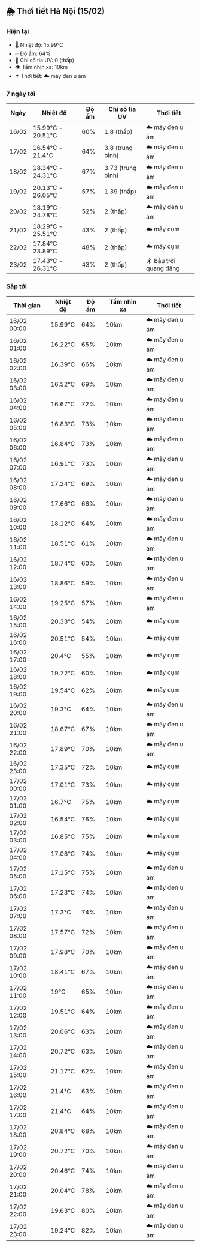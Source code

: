 ## 🌦️ Thời tiết Hà Nội (15/02)

### Hiện tại

- 🌡️ Nhiệt độ: 15.99℃
- 💦 Độ ẩm: 64%
- 🌟 Chỉ số tia UV: 0 (thấp)
- 👁️ Tầm nhìn xa: 10km
- ☂️ Thời tiết: ☁️ mây đen u ám

### 7 ngày tới

| Ngày | Nhiệt độ | Độ ẩm | Chỉ số tia UV | Thời tiết |
| --- | --- | --- | --- | --- |
| 16/02 | 15.99℃ - 20.51℃ | 60% | 1.8 (thấp) | ☁️ mây đen u ám |
| 17/02 | 16.54℃ - 21.4℃ | 64% | 3.8 (trung bình) | ☁️ mây đen u ám |
| 18/02 | 18.34℃ - 24.31℃ | 67% | 3.73 (trung bình) | ☁️ mây đen u ám |
| 19/02 | 20.13℃ - 26.05℃ | 57% | 1.39 (thấp) | ☁️ mây đen u ám |
| 20/02 | 18.19℃ - 24.78℃ | 52% | 2 (thấp) | ☁️ mây đen u ám |
| 21/02 | 18.29℃ - 25.51℃ | 43% | 2 (thấp) | ☁️ mây cụm |
| 22/02 | 17.84℃ - 23.89℃ | 48% | 2 (thấp) | ☁️ mây cụm |
| 23/02 | 17.43℃ - 26.31℃ | 43% | 2 (thấp) | ☀️ bầu trời quang đãng |

### Sắp tới

| Thời gian | Nhiệt độ | Độ ẩm | Tầm nhìn xa | Thời tiết |
| --- | --- | --- | --- | --- |
| 16/02 00:00 | 15.99℃ | 64% | 10km | ☁️ mây đen u ám |
| 16/02 01:00 | 16.22℃ | 65% | 10km | ☁️ mây đen u ám |
| 16/02 02:00 | 16.39℃ | 66% | 10km | ☁️ mây đen u ám |
| 16/02 03:00 | 16.52℃ | 69% | 10km | ☁️ mây đen u ám |
| 16/02 04:00 | 16.67℃ | 72% | 10km | ☁️ mây đen u ám |
| 16/02 05:00 | 16.83℃ | 73% | 10km | ☁️ mây đen u ám |
| 16/02 06:00 | 16.84℃ | 73% | 10km | ☁️ mây đen u ám |
| 16/02 07:00 | 16.91℃ | 73% | 10km | ☁️ mây đen u ám |
| 16/02 08:00 | 17.24℃ | 69% | 10km | ☁️ mây đen u ám |
| 16/02 09:00 | 17.66℃ | 66% | 10km | ☁️ mây đen u ám |
| 16/02 10:00 | 18.12℃ | 64% | 10km | ☁️ mây đen u ám |
| 16/02 11:00 | 18.51℃ | 61% | 10km | ☁️ mây đen u ám |
| 16/02 12:00 | 18.74℃ | 60% | 10km | ☁️ mây đen u ám |
| 16/02 13:00 | 18.86℃ | 59% | 10km | ☁️ mây đen u ám |
| 16/02 14:00 | 19.25℃ | 57% | 10km | ☁️ mây đen u ám |
| 16/02 15:00 | 20.33℃ | 54% | 10km | ☁️ mây cụm |
| 16/02 16:00 | 20.51℃ | 54% | 10km | ☁️ mây cụm |
| 16/02 17:00 | 20.4℃ | 55% | 10km | ☁️ mây cụm |
| 16/02 18:00 | 19.72℃ | 60% | 10km | ☁️ mây cụm |
| 16/02 19:00 | 19.54℃ | 62% | 10km | ☁️ mây cụm |
| 16/02 20:00 | 19.3℃ | 64% | 10km | ☁️ mây đen u ám |
| 16/02 21:00 | 18.67℃ | 67% | 10km | ☁️ mây đen u ám |
| 16/02 22:00 | 17.89℃ | 70% | 10km | ☁️ mây đen u ám |
| 16/02 23:00 | 17.35℃ | 72% | 10km | ☁️ mây cụm |
| 17/02 00:00 | 17.01℃ | 73% | 10km | ☁️ mây cụm |
| 17/02 01:00 | 16.7℃ | 75% | 10km | ☁️ mây cụm |
| 17/02 02:00 | 16.54℃ | 76% | 10km | ☁️ mây cụm |
| 17/02 03:00 | 16.85℃ | 75% | 10km | ☁️ mây cụm |
| 17/02 04:00 | 17.08℃ | 74% | 10km | ☁️ mây cụm |
| 17/02 05:00 | 17.15℃ | 75% | 10km | ☁️ mây đen u ám |
| 17/02 06:00 | 17.23℃ | 74% | 10km | ☁️ mây đen u ám |
| 17/02 07:00 | 17.3℃ | 74% | 10km | ☁️ mây đen u ám |
| 17/02 08:00 | 17.57℃ | 72% | 10km | ☁️ mây đen u ám |
| 17/02 09:00 | 17.98℃ | 70% | 10km | ☁️ mây đen u ám |
| 17/02 10:00 | 18.41℃ | 67% | 10km | ☁️ mây đen u ám |
| 17/02 11:00 | 19℃ | 65% | 10km | ☁️ mây đen u ám |
| 17/02 12:00 | 19.51℃ | 64% | 10km | ☁️ mây đen u ám |
| 17/02 13:00 | 20.06℃ | 63% | 10km | ☁️ mây đen u ám |
| 17/02 14:00 | 20.72℃ | 63% | 10km | ☁️ mây đen u ám |
| 17/02 15:00 | 21.17℃ | 62% | 10km | ☁️ mây đen u ám |
| 17/02 16:00 | 21.4℃ | 63% | 10km | ☁️ mây đen u ám |
| 17/02 17:00 | 21.4℃ | 64% | 10km | ☁️ mây đen u ám |
| 17/02 18:00 | 20.84℃ | 68% | 10km | ☁️ mây đen u ám |
| 17/02 19:00 | 20.72℃ | 70% | 10km | ☁️ mây đen u ám |
| 17/02 20:00 | 20.46℃ | 74% | 10km | ☁️ mây đen u ám |
| 17/02 21:00 | 20.04℃ | 78% | 10km | ☁️ mây đen u ám |
| 17/02 22:00 | 19.63℃ | 80% | 10km | ☁️ mây đen u ám |
| 17/02 23:00 | 19.24℃ | 82% | 10km | ☁️ mây đen u ám |
